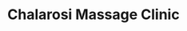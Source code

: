 ---
title: "Chalarosi Massage Clinic"
url: /general-santos-city/chalarosi-massage-clinic/
shop: massage
---